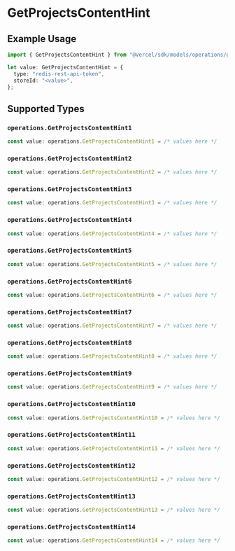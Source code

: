 # GetProjectsContentHint

## Example Usage

```typescript
import { GetProjectsContentHint } from "@vercel/sdk/models/operations/getprojects.js";

let value: GetProjectsContentHint = {
  type: "redis-rest-api-token",
  storeId: "<value>",
};
```

## Supported Types

### `operations.GetProjectsContentHint1`

```typescript
const value: operations.GetProjectsContentHint1 = /* values here */
```

### `operations.GetProjectsContentHint2`

```typescript
const value: operations.GetProjectsContentHint2 = /* values here */
```

### `operations.GetProjectsContentHint3`

```typescript
const value: operations.GetProjectsContentHint3 = /* values here */
```

### `operations.GetProjectsContentHint4`

```typescript
const value: operations.GetProjectsContentHint4 = /* values here */
```

### `operations.GetProjectsContentHint5`

```typescript
const value: operations.GetProjectsContentHint5 = /* values here */
```

### `operations.GetProjectsContentHint6`

```typescript
const value: operations.GetProjectsContentHint6 = /* values here */
```

### `operations.GetProjectsContentHint7`

```typescript
const value: operations.GetProjectsContentHint7 = /* values here */
```

### `operations.GetProjectsContentHint8`

```typescript
const value: operations.GetProjectsContentHint8 = /* values here */
```

### `operations.GetProjectsContentHint9`

```typescript
const value: operations.GetProjectsContentHint9 = /* values here */
```

### `operations.GetProjectsContentHint10`

```typescript
const value: operations.GetProjectsContentHint10 = /* values here */
```

### `operations.GetProjectsContentHint11`

```typescript
const value: operations.GetProjectsContentHint11 = /* values here */
```

### `operations.GetProjectsContentHint12`

```typescript
const value: operations.GetProjectsContentHint12 = /* values here */
```

### `operations.GetProjectsContentHint13`

```typescript
const value: operations.GetProjectsContentHint13 = /* values here */
```

### `operations.GetProjectsContentHint14`

```typescript
const value: operations.GetProjectsContentHint14 = /* values here */
```

